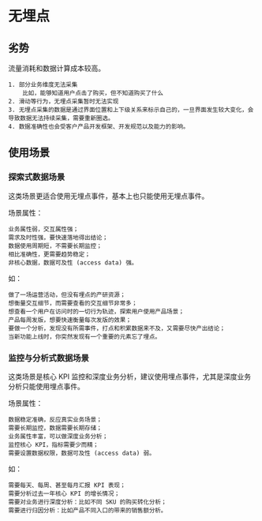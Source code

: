 # 无埋点


## 劣势

流量消耗和数据计算成本较高。

```text
1. 部分业务维度无法采集
    比如，能够知道用户点击了购买，但不知道购买了什么
2. 滑动等行为，无埋点采集暂时无法实现
3. 无埋点采集的数据是通过界面位置和上下级关系来标示自己的，一旦界面发生较大变化，会导致数据无法持续采集，需要重新圈选。
4. 数据准确性也会受客户产品开发框架、开发规范以及能力的影响。
```

## 使用场景

### 探索式数据场景
这类场景更适合使用无埋点事件，基本上也只能使用无埋点事件。

场景属性：
```text
业务属性弱，交互属性强；
需求及时性强，要快速落地得出结论；
数据使用周期短，不需要长期监控；
相比准确性，更需要趋势稳定；
非核心数据，数据可及性 (access data) 强。
```

如：
```text
做了一场运营活动，但没有埋点的产研资源；
想衡量交互细节，而需要查看的交互细节非常多；
想查看一个用户在访问时的一切行为轨迹，探索用户使用产品场景；
产品每周发版，想要快速衡量每次发版的效果；
要做一个分析，发现没有所需事件，打点和积累数据来不及，又需要尽快产出结论；
当新功能上线时，你突然发现有一个重要的元素忘了埋点。
```

### 监控与分析式数据场景

这类场景是核心 KPI 监控和深度业务分析，建议使用埋点事件，尤其是深度业务分析只能使用埋点事件。

场景属性：
```text
数据稳定准确，反应真实业务场景；
需要长期监控，数据需要长期存储；
业务属性丰富，可以做深度业务分析；
监控核心 KPI，指标需要少而精；
需要设置数据权限，数据可及性 (access data) 弱。
```

如：
```text
需要每天、每周、甚至每月汇报 KPI 表现；
需要分析过去一年核心 KPI 的增长情况；
需要对业务进行深度分析：比如不同 SKU 的购买转化分析；
需要进行归因分析：比如产品不同入口的带来的销售额分析。
```